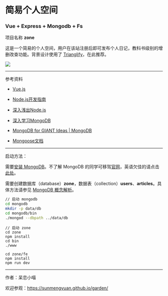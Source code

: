 # 简易个人空间 #

### Vue + Express + Mongodb + Fs ###

项目名称 __zone__

这是一个简易的个人空间，用户在该站注册后即可发布个人日记，教科书级别的增删改查功能。背景设计使用了 [Trianglify](https://github.com/qrohlf/trianglify)，在此推荐。

![](http://oru3b8jlz.bkt.clouddn.com/effect-zone.jpg)

*****

参考资料

+ [Vue.js](http://cn.vuejs.org/)

+ [Node.js开发指南](http://okj45byt5.bkt.clouddn.com/Node.js%E5%BC%80%E5%8F%91%E6%8C%87%E5%8D%97.pdf)

+ [深入浅出Node.js](http://okj45byt5.bkt.clouddn.com/%E6%B7%B1%E5%85%A5%E6%B5%85%E5%87%BANode.js.pdf)

+ [深入学习MongoDB](http://okj45byt5.bkt.clouddn.com/%E6%B7%B1%E5%85%A5%E5%AD%A6%E4%B9%A0MongoDB.pdf)

+ [MongoDB for GIANT Ideas | MongoDB](https://www.mongodb.com/)

+ [Mongoose文档](http://www.nodeclass.com/api/mongoose.html)

*****

启动方法：
    
需要[安装 MongoDB](https://www.mongodb.com/download-center?jmp=homepage#community)。不了解 MongoDB 的同学可移驾[官网](https://www.mongodb.com/)，英语欠佳的请点击[此处](http://www.runoob.com/mongodb/mongodb-tutorial.html)。

需要创建数据库（database）__zone__，数据表（collection）__users__、__articles__。具体方法请参见 [MongoDB 概念解析](http://www.runoob.com/mongodb/mongodb-databases-documents-collections.html)。

```bash
// 启动 mongodb
cd mongodb
mkdir -p data/db
cd mongodb/bin
./mongod --dbpath ../data/db
```

```
// 启动 zone
cd zone
npm install
cd bin
./www

cd zone/fe
npm install
npm run dev
```

*****

作者：呆恋小喵

欢迎参观：<https://sunmengyuan.github.io/garden/>
